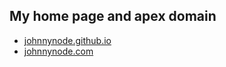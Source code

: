 My home page and apex domain
---

- [johnnynode.github.io](johnnynode.github.io)
- [johnnynode.com](johnnynode.com)